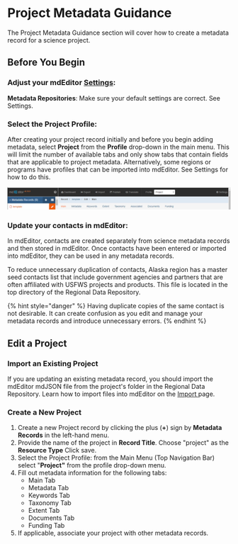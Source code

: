 # Project Metadata Guidance

The Project Metadata Guidance section will cover how to create a metadata record for a science project.

## Before You Begin

### **Adjust your mdEditor** [**S**](../settings.md)[**ettings**](../settings.md)**:**

**Metadata Repositories**: Make sure your default settings are correct. See Settings.

### **Select the Project Profile**:

After creating your project record initially and before you begin adding metadata, select **Project** from the **Profile** drop-down in the main menu. This will limit the number of available tabs and only show tabs that contain fields that are applicable to project metadata.  Alternatively, some regions or programs have profiles that can be imported into mdEditor.  See Settings for how to do this. &#x20;

![Note the Project profile is selected in the top black ribbon.](<../../.gitbook/assets/image (125).png>)

### **Update your contacts in mdEditor:**

In mdEditor, contacts are created separately from science metadata records and then stored in mdEditor. Once contacts have been entered or imported into mdEditor, they can be used in any metadata records.

To reduce unnecessary duplication of contacts, Alaska region has a master seed contacts list that include government agencies and partners that are often affiliated with USFWS projects and products. This file is located in the top directory of the Regional Data Repository.&#x20;

{% hint style="danger" %}
Having duplicate copies of the same contact is not desirable. It can create confusion as you edit and manage your metadata records and introduce unnecessary errors.
{% endhint %}

## Edit a Project

### Import an Existing Project

If you are updating an existing metadata record, you should import the mdEditor mdJSON file from the project's folder in the Regional Data Repository. Learn how to import files into mdEditor on the [Import ](broken-reference)page.&#x20;

### Create a New Project

1. Create a new Project record by clicking the plus (**+**) sign by **Metadata Records** in the left-hand menu.
2. Provide the name of the project in **Record Title**. Choose "project" as the **Resource Type** Click save.
3. Select the Project Profile: from the Main Menu (Top Navigation Bar) select "**Project"** from the profile drop-down menu.
4. Fill out metadata information for the following tabs:
   * Main Tab
   * Metadata Tab
   * Keywords Tab
   * Taxonomy Tab
   * Extent Tab
   * Documents Tab
   * Funding Tab
5. If applicable, associate your project with other metadata records.
